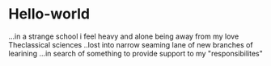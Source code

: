 # Hello-world
...in a strange school
i feel heavy and alone being away from my love Theclassical sciences ..lost into narrow seaming lane of new branches of learining ...in search of something to provide support to my "responsibilites"

